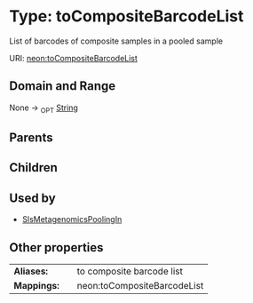 
# Type: toCompositeBarcodeList


List of barcodes of composite samples in a pooled sample

URI: [neon:toCompositeBarcodeList](https://data.neonscience.org/toCompositeBarcodeList)


## Domain and Range

None ->  <sub>OPT</sub> [String](types/String.md)

## Parents


## Children


## Used by

 * [SlsMetagenomicsPoolingIn](SlsMetagenomicsPoolingIn.md)

## Other properties

|  |  |  |
| --- | --- | --- |
| **Aliases:** | | to composite barcode list |
| **Mappings:** | | neon:toCompositeBarcodeList |

